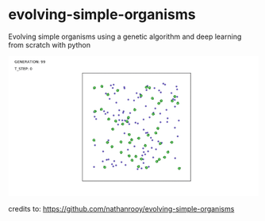 # evolving-simple-organisms
Evolving simple organisms using a genetic algorithm and deep learning from scratch with python

![alt text](results/organism_v1.gif)

credits to: https://github.com/nathanrooy/evolving-simple-organisms